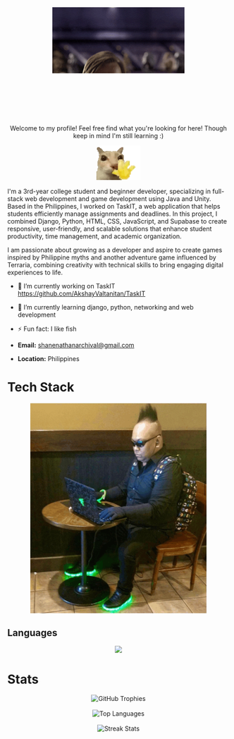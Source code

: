 <!--
**AkshayValtanitan/AkshayValtanitan** is a ✨ _special_ ✨ repository because its `README.md` (this file) appears on your GitHub profile.

Here are some ideas to get you started:

- 🔭 I’m currently working on ...
- 🌱 I’m currently learning ...
- 👯 I’m looking to collaborate on ...
- 🤔 I’m looking for help with ...
- 💬 Ask me about ...
- 📫 How to reach me: ...
- 😄 Pronouns: ...
- ⚡ Fun fact: ...
-->

<div align="center">
  <img src="./gifs/hello.gif" alt="Fun GIF" width="300"/>
</div>

<br><br><br><br><br>
<p align="center">Welcome to my profile! Feel free find what you're looking for here! Though keep in mind I'm still learning :)</p>
<div align="center">
  <img src="./gifs/hi.gif" alt="Fun GIF" width="100" height="auto"/>
</div>


I'm a 3rd-year college student and beginner developer, specializing in full-stack web development and game development using Java and Unity. Based in the Philippines, I worked on TaskIT, a web application that helps students efficiently manage assignments and deadlines. In this project, I combined Django, Python, HTML, CSS, JavaScript, and Supabase to create responsive, user-friendly, and scalable solutions that enhance student productivity, time management, and academic organization.

I am passionate about growing as a developer and aspire to create games inspired by Philippine myths and another adventure game influenced by Terraria, combining creativity with technical skills to bring engaging digital experiences to life.

- 🔭 I’m currently working on TaskIT https://github.com/AkshayValtanitan/TaskIT
- 🌱 I’m currently learning django, python, networking and web development
- ⚡ Fun fact: I like fish

- **Email:** shanenathanarchival@gmail.com 
- **Location:** Philippines 


# Tech Stack

<div align="center">
  <img src="./gifs/bryan.gif" alt="Banner" width="400" />
</div>

## Languages
<p align="center">
  <img src="https://skillicons.dev/icons?i=python,java,c,cpp,javascript,html,css,mysql" />
</p>

# Stats

<div align="center">
  <img src="https://github-profile-trophy.vercel.app/?username=AkshayValtanitan&theme=nord" alt="GitHub Trophies" />
  <br /><br />
  <img height="50%" width="auto" src="https://github-readme-stats.vercel.app/api/top-langs/?username=AkshayValtanitan&layout=compact&hide_border=true&theme=nord&bg_color=00000000&langs_count=6" alt="Top Languages">
  <br /><br />
  <img src="https://github-readme-streak-stats.herokuapp.com?user=AkshayValtanitan&theme=dracula&hide_border=true&background=FFFFFF00" alt="Streak Stats">
</div>
